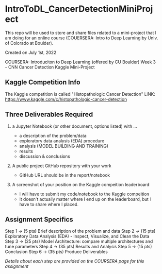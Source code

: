 # IntroToDL_CancerDetectionMiniProject

 This repo will be used to store and share files related to a mini-project that I am doing for an online course (COUERSERA: Intro to Deep Learning by Univ. of Colorado at Boulder). 


Created on July 1st, 2022

COURSERA: Introduciton to Deep Learning (offered by CU Boulder)
Week 3 - CNN Cancer Detection Kaggle Mini-Project

## Kaggle Competition Info

The Kaggle competition is called "Histopathologic Cancer Detection"
LINK: https://www.kaggle.com/c/histopathologic-cancer-detection

## Three Deliverables Required

1) a Jupyter Notebook (or other document, options listed) with ...

    - a description of the problem/data
    - exploratory data analysis (EDA) procedure
    - analysis (MODEL BUILDING AND TRAINING)
    - results
    - discussion & conclusions

2) A public project GitHub repository with your work
        
    - GitHub URL should be in the report/notebook

3) A screenshot of your position on the Kaggle compeition leaderboard

    - I will have to submit my code/notebook to the Kaggle compeition
    - It doesn't actually matter where I end up on the leaderboard, but I have to share where I placed.

## Assignment Specifics

Step 1 -> (5 pts) Brief description of the problem and data
Step 2 -> (15 pts) Exploratory Data Analysis (EDA) - Inspect, Visualize, and Clean the Data
Step 3 -> (25 pts) Model Architecture: compare multiple architectures and tune parameters
Step 4 -> (35 pts) Results and Analysis
Step 5 -> (15 pts) Conclusion
Step 6 -> (35 pts) Produce Deliverables

*Details about each step are provided on the COURSERA page for this assignment*